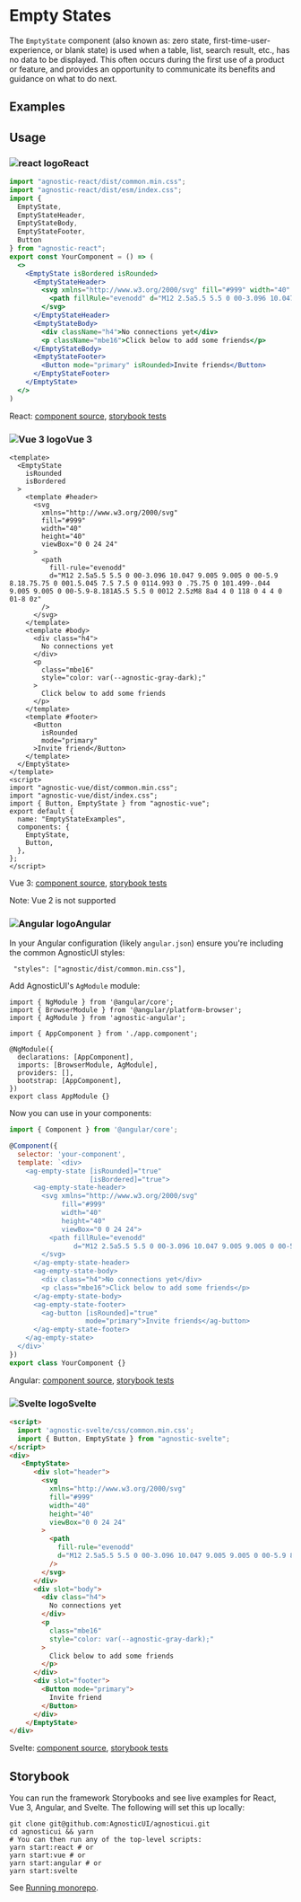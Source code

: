 # Empty States

The `EmptyState` component (also known as: zero state, first-time-user-experience, or blank state) is used when a table, list, search result, etc., has no data to be displayed. This often occurs during the first use of a product or feature, and provides an opportunity to communicate its benefits and guidance on what to do next. 

<div class="mbs24"></div>

## Examples

<div class="mbe24"></div>

<EmptyStateExamples />

<script>
import EmptyStateExamples from '../../components/EmptyStateExamples.vue'
import { Alert } from "agnostic-vue";

export default {
  components: { Alert, EmptyStateExamples }
}
</script>

<div class="mbe32"></div>

## Usage

<div class="flex">
  <h3 id="react" tabindex="-1">
    <img src="/images/React-icon.svg" alt="react logo">React
  </h3>
</div>

```jsx
import "agnostic-react/dist/common.min.css";
import "agnostic-react/dist/esm/index.css";
import {
  EmptyState,
  EmptyStateHeader,
  EmptyStateBody,
  EmptyStateFooter,
  Button
} from "agnostic-react";
export const YourComponent = () => (
  <>
    <EmptyState isBordered isRounded>
      <EmptyStateHeader>
        <svg xmlns="http://www.w3.org/2000/svg" fill="#999" width="40" height="40" viewBox="0 0 24 24">
          <path fillRule="evenodd" d="M12 2.5a5.5 5.5 0 00-3.096 10.047 9.005 9.005 0 00-5.9 8.18.75.75 0 001.5.045 7.5 7.5 0 0114.993 0 .75.75 0 101.499-.044 9.005 9.005 0 00-5.9-8.181A5.5 5.5 0 0012 2.5zM8 8a4 4 0 118 0 4 4 0 01-8 0z" />
        </svg>
      </EmptyStateHeader>
      <EmptyStateBody>
        <div className="h4">No connections yet</div>
        <p className="mbe16">Click below to add some friends</p>
      </EmptyStateBody>
      <EmptyStateFooter>
        <Button mode="primary" isRounded>Invite friends</Button>
      </EmptyStateFooter>
    </EmptyState>
  </>
)
```

React: [component source](https://github.com/AgnosticUI/agnosticui/blob/master/agnostic-react/src/EmptyState.tsx), [storybook tests](https://github.com/AgnosticUI/agnosticui/blob/master/agnostic-react/src/stories/EmptyState.stories.tsx)

<div class="mbe32"></div>

<div class="flex">
  <h3 id="vue-3" tabindex="-1">
    <img src="/images/Vue-icon.svg" alt="Vue 3 logo">Vue 3
  </h3>
</div>

```vue
<template>
  <EmptyState
    isRounded
    isBordered
  >
    <template #header>
      <svg
        xmlns="http://www.w3.org/2000/svg"
        fill="#999"
        width="40"
        height="40"
        viewBox="0 0 24 24"
      >
        <path
          fill-rule="evenodd"
          d="M12 2.5a5.5 5.5 0 00-3.096 10.047 9.005 9.005 0 00-5.9 8.18.75.75 0 001.5.045 7.5 7.5 0 0114.993 0 .75.75 0 101.499-.044 9.005 9.005 0 00-5.9-8.181A5.5 5.5 0 0012 2.5zM8 8a4 4 0 118 0 4 4 0 01-8 0z"
        />
      </svg>
    </template>
    <template #body>
      <div class="h4">
        No connections yet
      </div>
      <p
        class="mbe16"
        style="color: var(--agnostic-gray-dark);"
      >
        Click below to add some friends
      </p>
    </template>
    <template #footer>
      <Button
        isRounded
        mode="primary"
      >Invite friend</Button>
    </template>
  </EmptyState>
</template>
<script>
import "agnostic-vue/dist/common.min.css";
import "agnostic-vue/dist/index.css";
import { Button, EmptyState } from "agnostic-vue";
export default {
  name: "EmptyStateExamples",
  components: {
    EmptyState,
    Button,
  },
};
</script>
```

Vue 3: [component source](https://github.com/AgnosticUI/agnosticui/blob/master/agnostic-vue/src/components/EmptyState.vue), [storybook tests](https://github.com/AgnosticUI/agnosticui/blob/master/agnostic-vue/src/stories/EmptyState.stories.js)

<div class="mbe24"></div>

<Alert type="warning">Note: Vue 2 is not supported</Alert>

<div class="mbe32"></div>

<div class="flex">
  <h3 id="angular" tabindex="-1">
    <img src="/images/Angular-icon.svg" alt="Angular logo">Angular
  </h3>
</div>

In your Angular configuration (likely `angular.json`) ensure you're including
the common AgnosticUI styles:

<div class="mbe16"></div>

` "styles": ["agnostic/dist/common.min.css"],`

<div class="mbe24"></div>

Add AgnosticUI's `AgModule` module:

```js{3,9}
import { NgModule } from '@angular/core';
import { BrowserModule } from '@angular/platform-browser';
import { AgModule } from 'agnostic-angular';

import { AppComponent } from './app.component';

@NgModule({
  declarations: [AppComponent],
  imports: [BrowserModule, AgModule],
  providers: [],
  bootstrap: [AppComponent],
})
export class AppModule {}
```

Now you can use in your components:

```js
import { Component } from '@angular/core';

@Component({
  selector: 'your-component',
  template: `<div>
    <ag-empty-state [isRounded]="true"
                    [isBordered]="true">
      <ag-empty-state-header>
        <svg xmlns="http://www.w3.org/2000/svg"
             fill="#999"
             width="40"
             height="40"
             viewBox="0 0 24 24">
          <path fillRule="evenodd"
                d="M12 2.5a5.5 5.5 0 00-3.096 10.047 9.005 9.005 0 00-5.9 8.18.75.75 0 001.5.045 7.5 7.5 0 0114.993 0 .75.75 0 101.499-.044 9.005 9.005 0 00-5.9-8.181A5.5 5.5 0 0012 2.5zM8 8a4 4 0 118 0 4 4 0 01-8 0z" />
        </svg>
      </ag-empty-state-header>
      <ag-empty-state-body>
        <div class="h4">No connections yet</div>
        <p class="mbe16">Click below to add some friends</p>
      </ag-empty-state-body>
      <ag-empty-state-footer>
        <ag-button [isRounded]="true"
                   mode="primary">Invite friends</ag-button>
      </ag-empty-state-footer>
    </ag-empty-state> 
  </div>`
})
export class YourComponent {}
```


Angular: [component source](https://github.com/AgnosticUI/agnosticui/blob/master/agnostic-angular/libs/ag/src/lib/empty-state.component.ts), [storybook tests](https://github.com/AgnosticUI/agnosticui/blob/master/agnostic-angular/libs/ag/src/lib/empty-state.component.stories.ts)

<div class="mbe32"></div>

<div class="flex">
  <h3 id="svelte" tabindex="-1">
    <img src="/images/Svelte-icon.svg" alt="Svelte logo">Svelte
  </h3>
</div>

```html
<script>
  import 'agnostic-svelte/css/common.min.css';
  import { Button, EmptyState } from "agnostic-svelte";
</script>
<div>
   <EmptyState>
      <div slot="header">
        <svg
          xmlns="http://www.w3.org/2000/svg"
          fill="#999"
          width="40"
          height="40"
          viewBox="0 0 24 24"
        >
          <path
            fill-rule="evenodd"
            d="M12 2.5a5.5 5.5 0 00-3.096 10.047 9.005 9.005 0 00-5.9 8.18.75.75 0 001.5.045 7.5 7.5 0 0114.993 0 .75.75 0 101.499-.044 9.005 9.005 0 00-5.9-8.181A5.5 5.5 0 0012 2.5zM8 8a4 4 0 118 0 4 4 0 01-8 0z"
          />
        </svg>
      </div>
      <div slot="body">
        <div class="h4">
          No connections yet
        </div>
        <p
          class="mbe16"
          style="color: var(--agnostic-gray-dark);"
        >
          Click below to add some friends
        </p>
      </div>
      <div slot="footer">
        <Button mode="primary">
          Invite friend
        </Button>
      </div>
    </EmptyState>
</div>
```

Svelte: [component source](https://github.com/AgnosticUI/agnosticui/blob/master/agnostic-svelte/src/lib/components/EmptyState/EmptyState.svelte), [storybook tests](https://github.com/AgnosticUI/agnosticui/blob/master/agnostic-svelte/src/lib/components/EmptyState/EmptyState.stories.js)

## Storybook

You can run the framework Storybooks and see live examples for React, Vue 3, Angular, and Svelte. The following will set this up locally:

```shell
git clone git@github.com:AgnosticUI/agnosticui.git
cd agnosticui && yarn
# You can then run any of the top-level scripts:
yarn start:react # or
yarn start:vue # or
yarn start:angular # or
yarn start:svelte
```

See [Running monorepo](https://github.com/AgnosticUI/agnosticui/blob/master/CONTRIBUTING.md#running-monorepo).
